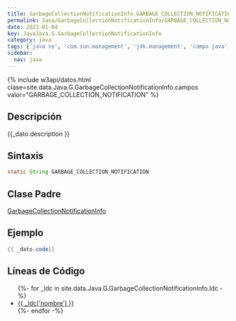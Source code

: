 ```yaml
---
title: GarbageCollectionNotificationInfo.GARBAGE_COLLECTION_NOTIFICATION
permalink: Java/GarbageCollectionNotificationInfo/GARBAGE_COLLECTION_NOTIFICATION
date: 2021-01-04
key: JavaJava.G.GarbageCollectionNotificationInfo
category: java
tags: ['java se', 'com.sun.management', 'jdk.management', 'campo java', 'Java 1.0']
sidebar: 
  nav: java
---
```


{% include w3api/datos.html clase=site.data.Java.G.GarbageCollectionNotificationInfo.campos valor="GARBAGE_COLLECTION_NOTIFICATION" %}

## Descripción
{{_dato.description }}

## Sintaxis
~~~java
static String GARBAGE_COLLECTION_NOTIFICATION
~~~

## Clase Padre
[GarbageCollectionNotificationInfo](/Java/GarbageCollectionNotificationInfo/)

## Ejemplo
~~~java
{{ _dato.code}}
~~~

## Líneas de Código
<ul>
{%- for _ldc in site.data.Java.G.GarbageCollectionNotificationInfo.ldc -%}
   <li>
       <a href="{{_ldc['url'] }}">{{ _ldc['nombre'] }}</a>
   </li>
{%- endfor -%}
</ul>
